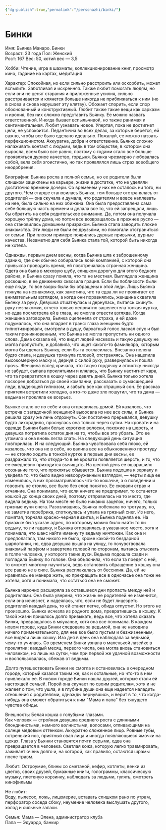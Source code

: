 ```yaml
---
{"dg-publish":true,"permalink":"/personazhi/binki/"}
---
```


# Бинки
Имя: Бьянка Манаро. Бинки  
Возраст: 23 года
Пол: Женский  
Рост: 167
Вес: 50, котий вес — 3,5  

Хобби: Чтение, игра в шахматы, коллекционирование книг, просмотр кино, гадание на картах, медитация  

Характер: Спокойная, но если сильно расстроить или оскорбить, может вспылить. Заботливая и искренняя. Также любит помогать людям, но если они не ценят старания и приложенные усилия, сильно расстраивается и клянется больше никогда не приближаться к ним (но в снова и снова нарушает эту клятву). Обожает спорить, если спор обоснованный и конструктивный. Любит также такие вещи как сарказм и ирония, без них сложно представить Бьянку. Ее можно назвать ответственной. Иногда бывает вспыльчивой, но также ранимая и сентиментальная. Любит узнавать новое. Упертая, пока не достигнет цели, не успокоится. Педантична во всех делах, за которые берется, ей важно, чтобы все было сделано идеально. Пожалуй, ее можно назвать перфекционистом. Аккуратна, добра и ответственна. Бьянке сложно налаживать контакт с людьми, ведь в том обществе, в котором она выросла, всем было все равно, поэтому с годами стало все больше проявляться дурное качество, гордыня. Бьянка чрезмерно любовалась собой, вела себя эгоистично, но так проявлялся лишь страх всеобщего неодобрения.  
  
Биография: Бьянка росла в полной семье, но ее родители были слишком зациклены на карьере, жизни в достатке, что не уделяли достаточно времени дочери. Со временем у них не осталось ни того, ни другого. Чем старше становилась Бьянка, тем больше отстранялась от родителей — она скучала и думала, что родителям и вовсе наплевать на нее, была сильно на них обижена. Она была предоставлена сама себе большую часть времени и делала все то, что ей запрещали, лишь бы обратить на себя родительское внимание. Да, потом она получала хорошую трёпку дома, но потом все возвращалось в прежнее русло — она становилась домашним призраком. Бьянка стала заводить плохие знакомства. Эти люди не были ее друзьями, но помогали отстраниться от семьи. При плохом примере появились дурные привычки, дурные качества. Незаметно для себя Бьянка стала той, которой быть никогда не хотела.  
  
Однажды, первым днем весны, когда Бьянка шла к заброшенному зданию, где они обычно собирались всей компанией, с которой она привыкла проводить время, ей повстречалась странная женщина. Одета она была в меховую шубу, слишком дорогую для этого бедного района, и Бьянка сразу поняла, что та не местная. Выглядела женщина роскошно, в ее движениях сквозила грация. Если бы поблизости были еще люди, то все взоры были бы обращены к этой леди. Лишь Бьянка глянула на незнакомку, как заметила, что та едва ли не прожигает ее внимательным взглядом, а когда они поравнялись, женщина схватила Бьянку за руку. Девушка отшатнулась и дернулась, пытаясь скинуть руку незнакомки, отчего только неприятно зашелестела тонкая куртка, но едва посмотрела ей в глаза, не смогла отвести взгляда. Когда женщина заговорила, Бьянка оцепенела от страха, и ей даже подумалось, что она впадает в транс: глаза женщины будто гипнотизировали, смотрели в душу, бархатный голос ласкал слух и был таким проникновенным, что Бьянка не могла пропустить ни одного слова. Дама сказала ей, что видит людей насквозь и такую девушку не могла пропустить, и добавила, что ищет какого-то фамильяра, которым могла бы сделать Бьянку, если бы та согласилась. Внезапно пелена будто спала, и девушка тряхнула головой, отстраняясь. Она нацепила высокомерную маску и, дернув с силой руку, развернулась и пошла прочь. Женщина вслед кричала, что такую гордячку и эгоистку никогда не забудет, сыпала проклятьями и клялась, что Бьянку настигнет кара, что та превратится в кошку через девять дней. Бьянка только хотела поскорее добраться до своей компании, рассказать о сумасшедшей леди, владеющей гипнозом, и забыть все как страшный сон. Ее рассказ приятели встретили холодно, а кто-то даже зло пошутил, что та дама — ведьма и прокляла ее всерьез.

Бьянке стало не по себе и она отправилась домой. Ей казалось, что встреча с загадочной женщиной высосала из нее все силы, и Бьянка решила сразу же лечь отдохнуть. Сон постоянно прерывался, девушку будто лихорадило, проснулась она только через сутки. На кровати и на одежде Бьянки были белые короткие волоски, похожие на шерсть, и девушка потратила остаток дня на то, чтобы все это убрать. Это ее утомило и она вновь легла спать. На следующий день ситуация повторилась. И на следующий. Бьянка чувствовала себя плохо, ей казалось, что она не в себе, но валила все на обыкновенную простуду — не стоило ходить в тонкой куртке в первые дни весны, ее раздражало то, что откуда-то в ее кровати появляется шерсть, и то, что ее ежедневно приходится вычищать. На шестой день ее ошарашило осознание того, что проклятье сбывается. Бьянка подошла к зеркалу и увидела то, что было видно невооруженным взглядом, — черты лица ее изменились, в них просматривалось что-то кошачье, а о поведении и говорить не стоило, все было без слов понятно. Ее сковали страх и отчаяние. Она понимала, что если ничего не предпримет, то останется кошкой до конца своих дней, поэтому отправилась на то место, где видела ведьму. На том месте не было никаких зацепок, ничего, только грязные кучи снега. Разозлившись, Бьянка побежала по тротуару, но, не заметив поребрика, споткнулась и упала на грязный снег. Из него, помятая, торчала красно-черная визитка, и Бьянка подняла ее. На бумажке был указан адрес, по которому можно было найти то ли ведьму, то ли гадалку, и Бьянка отправилась в указанное место, хотя и понимала, что шанс найти именну ту ведьму ничтожен. Как она и предполагала, там никого не было, кроме какой-то бездарной шарлотанки, но, едва девушка вышла на улицу, то почувствовала знакомый парфюм и завертела головой по сторонам, пытаясь отыскать в толпе человека, у которого такие духи. Ведьма подошла сзади и погладила Бьянку по голове. Она объяснила, что если та поедет с ней, то сможет многому научиться, ведь остановить обращение в кошку она все равно не в силе. Бьянка расплакалась от бессилия. Да, ей не нравилась ее манера жить, но прекращать все в одночасье она тоже не хотела, хотя и понимала, что остаться она не сможет.  
  
Бьянка нарочно расширяла за оставшиеся дни пропасть между ней и родителями. Она была уверена, что жизнь ее родителей не изменится, если она исчезнет, и надеялась, что, если не будет лицезреть родителей каждый день, то ей станет легче, обида отпустит. Но этого не произошло. Бьянка исчезла из родного дома, превратившись в кошку. К такой жизни пришлось долго привыкать, ведь все, что хотела сказать Бинки, превращалось в мяуканье, хотя она все понимала. В каждом новом городе, куда Бинки следовала за ведьмой, она не находила ничего примечательного, для нее все было пустым и безжизненным, все видели лишь кошку. Изо дня в день она наблюдала за ведьмой, чему-то училась. Со временем Бинки узнала о маленькой лазейке в проклятии: каждый месяц, первого числа, она могла вновь становиться человеком, но лишь на сутки, чем при первой же удачной возможности и воспользовалась, сбежав от ведьмы.  
  
Долго путешествовать Бинки не смогла и остановилась в очередном городе, который казался таким же, как и остальные, но что-то в нем привлекало ее. В новом городе Бинки нашла друзей, которые стали ей настоящей семьей. Порой она скучает по своим родителям, хотя и не жалеет о том, что ушла, и в глубине души она еще надеется наладить отношения с родителями, однажды вернувшись, и верит в то, что когда-нибудь она сможет обратиться к ним "Мама и папа" без тянущего чувства обиды.  

Внешность: Белая кошка с голубыми глазами.  
Как человек — стройная девушка среднего роста с длинными блондинистыми, немного волнистыми, волосами, отливающими на солнце медовым оттенком. Аккуратно сложенное лицо. Ровные губы, остренький нос, приятный овал лица и иногда появляющиеся ямочки на щеках. Глаза у Бьянки становятся почти серыми, едва она превращается в человека. Светлая кожа, которую легко травмировать, заживает очень долго и, на которой, как правило, остаются шрамы после травм.

Любит: Остроумие, блины со сметаной, кефир, котлеты, венки из цветов, своих друзей, бумажные книги, голограммы, классическую музыку, плетеную корзинку, наблюдать за людьми, гулять, смотреть кинофильмы  
  
Не любит:  
Воду, пылесос, ложь, лицемерие, вставать слишком рано по утрам, перфоратор соседа сбоку, неумение человека выслушать другого, холод и сильные запахи.

Семья: Мама — Элена, администратор клуба  
Папа — Эдуардо, банкир